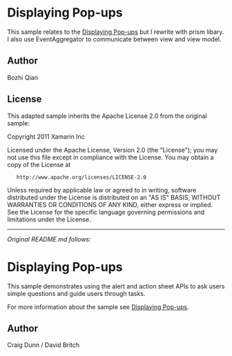 Displaying Pop-ups
=====================

This sample relates to the [Displaying Pop-ups](http://developer.xamarin.com/guides/cross-platform/xamarin-forms/user-interface/navigation/pop-ups/) but I rewrite with prism libary. I also use EventAggregator to communicate between view and view model. 

Author
------

Bozhi Qian

License
-------

This adapted sample inherits the Apache License 2.0 from the original sample:

   Copyright 2011 Xamarin Inc

   Licensed under the Apache License, Version 2.0 (the "License");
   you may not use this file except in compliance with the License.
   You may obtain a copy of the License at

       http://www.apache.org/licenses/LICENSE-2.0

   Unless required by applicable law or agreed to in writing, software
   distributed under the License is distributed on an "AS IS" BASIS,
   WITHOUT WARRANTIES OR CONDITIONS OF ANY KIND, either express or implied.
   See the License for the specific language governing permissions and
   limitations under the License.

---

*Original README.md follows:*

Displaying Pop-ups
==================

This sample demonstrates using the alert and action sheet APIs to ask users simple questions and guide users through tasks.

For more information about the sample see [Displaying Pop-ups](http://developer.xamarin.com/guides/cross-platform/xamarin-forms/user-interface/navigation/pop-ups/).

Author
------

Craig Dunn / David Britch
